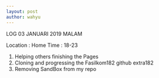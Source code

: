 ```yaml
---
layout: post
author: wahyu
---
```


 LOG 03 JANUARI 2019 MALAM


Location : Home
Time : 18-23


1. Helping others finishing the Pages
2. Cloning and progressing the Fasilkom182 github extra182
3. Removing SandBox from my repo
